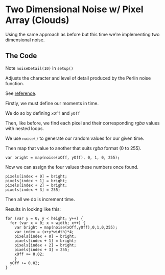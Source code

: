 # Two Dimensional Noise w/ Pixel Array (Clouds)
Using the same approach as before but this time we're implementing two dimensional noise.

## The Code
Note `noiseDetail(10)` in `setup()`

Adjusts the character and level of detail produced by the Perlin noise function.

See [reference](https://p5js.org/reference/#/p5/noiseDetail).

Firstly, we must define our moments in time.

We do so by defining `xOff` and `yOff`

Then, like before, we find each pixel and their corresponding _rgba_ values with nested loops.

We use `noise()` to generate our random values for our given time.

Then map that value to another that suits _rgba_ format (0 to 255).

```
var bright = map(noise(xOff, yOff), 0, 1, 0, 255);
```

Now we can assign the four values these numbers once found.

```
pixels[index + 0] = bright;
pixels[index + 1] = bright;
pixels[index + 2] = bright;
pixels[index + 3] = 255;
```

Then all we do is increment time.

Results in looking like this:

```
for (var y = 0; y < height; y++) {
  for (var x = 0; x < width; x++) {
    var bright = map(noise(xOff,yOff),0,1,0,255);
    var index = (x+y*width)*4;
    pixels[index + 0] = bright;
    pixels[index + 1] = bright;
    pixels[index + 2] = bright;
    pixels[index + 3] = 255;
    xOff += 0.02;
    }
  yOff += 0.02;
}
```
